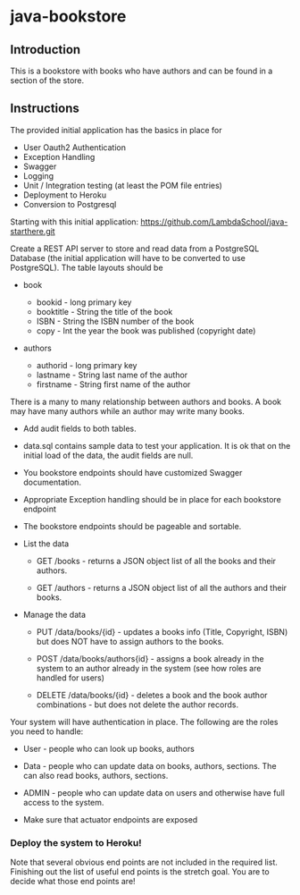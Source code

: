 # java-bookstore

## Introduction

This is a bookstore with books who have authors and can be found in a section of the store.

## Instructions

The provided initial application has the basics in place for
* User Oauth2 Authentication
* Exception Handling
* Swagger
* Logging 
* Unit / Integration testing (at least the POM file entries)
* Deployment to Heroku
* Conversion to Postgresql

Starting with this initial application: https://github.com/LambdaSchool/java-starthere.git 

Create a REST API server to store and read data from a PostgreSQL Database (the initial application will have to be converted to use PostgreSQL). The table layouts should be

* book
  * bookid - long primary key
  * booktitle - String the title of the book
  * ISBN - String the ISBN number of the book
  * copy - Int the year the book was published (copyright date)
  
* authors
  * authorid - long primary key
  * lastname - String last name of the author
  * firstname - String first name of the author

There is a many to many relationship between authors and books. A book may have many authors while an author may write many books.

* Add audit fields to both tables.

* data.sql contains sample data to test your application. It is ok that on the initial load of the data, the audit fields are null.

* You bookstore endpoints should have customized Swagger documentation. 

* Appropriate Exception handling should be in place for each bookstore endpoint

* The bookstore endpoints should be pageable and sortable.

* List the data

  * GET /books - returns a JSON object list of all the books and their authors.
  
  * GET /authors - returns a JSON object list of all the authors and their books.

* Manage the data

  * PUT /data/books/{id} - updates a books info (Title, Copyright, ISBN) but does NOT have to assign authors to the books.

  * POST /data/books/authors{id} - assigns a book already in the system to an author already in the system (see how roles are handled for users)

  * DELETE /data/books/{id} - deletes a book and the book author combinations - but does not delete the author records.
 
Your system will have authentication in place. The following are the roles you need to handle:

* User - people who can look up books, authors

* Data - people who can update data on books, authors, sections. The can also read books, authors, sections.

* ADMIN - people who can update data on users and otherwise have full access to the system.

* Make sure that actuator endpoints are exposed

### Deploy the system to Heroku!

Note that several obvious end points are not included in the required list. Finishing out the list of useful end points is the stretch goal. You are to decide what those end points are!
